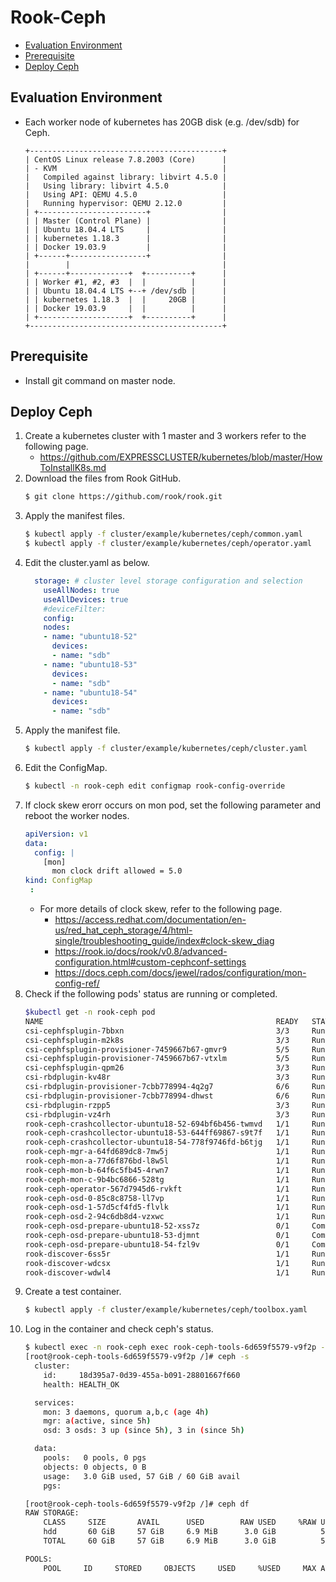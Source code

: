 # Rook-Ceph
- [Evaluation Environment](#evaluation-environment)
- [Prerequisite](#prerequisite)
- [Deploy Ceph](#deploy-ceph)

## Evaluation Environment
- Each worker node of kubernetes has 20GB disk (e.g. /dev/sdb) for Ceph.
  ```
  +-------------------------------------------+
  | CentOS Linux release 7.8.2003 (Core)      | 
  | - KVM                                     |
  |   Compiled against library: libvirt 4.5.0 |
  |   Using library: libvirt 4.5.0            |
  |   Using API: QEMU 4.5.0                   |
  |   Running hypervisor: QEMU 2.12.0         |
  | +------------------------+                |
  | | Master (Control Plane) |                |
  | | Ubuntu 18.04.4 LTS     |                |
  | | kubernetes 1.18.3      |                |
  | | Docker 19.03.9         |                |
  | +------+-----------------+                |
  |        |                                  |
  | +------+-------------+  +----------+      |
  | | Worker #1, #2, #3  |  |          |      |
  | | Ubuntu 18.04.4 LTS +--+ /dev/sdb |      |
  | | kubernetes 1.18.3  |  |     20GB |      |
  | | Docker 19.03.9     |  |          |      |
  | +--------------------+  +----------+      |
  +-------------------------------------------+
  ```
## Prerequisite
- Install git command on master node.

## Deploy Ceph
1. Create a kubernetes cluster with 1 master and 3 workers refer to the following page.
   - https://github.com/EXPRESSCLUSTER/kubernetes/blob/master/HowToInstallK8s.md
1. Download the files from Rook GitHub.
   ```sh
   $ git clone https://github.com/rook/rook.git
   ```
1. Apply the manifest files.
   ```sh
   $ kubectl apply -f cluster/example/kubernetes/ceph/common.yaml
   $ kubectl apply -f cluster/example/kubernetes/ceph/operator.yaml
   ```
1. Edit the cluster.yaml as below.
   ```yaml
     storage: # cluster level storage configuration and selection
       useAllNodes: true
       useAllDevices: true
       #deviceFilter:
       config:
       nodes:
       - name: "ubuntu18-52"
         devices:
         - name: "sdb"
       - name: "ubuntu18-53"
         devices:
         - name: "sdb"
       - name: "ubuntu18-54"
         devices:
         - name: "sdb"
   ```
1. Apply the manifest file.
   ```sh
   $ kubectl apply -f cluster/example/kubernetes/ceph/cluster.yaml
   ```
1. Edit the ConfigMap.
   ```sh
   $ kubectl -n rook-ceph edit configmap rook-config-override
   ```
1. If clock skew erorr occurs on mon pod, set the following parameter and reboot the worker nodes.
   ```yaml
   apiVersion: v1
   data:
     config: |
       [mon]
         mon clock drift allowed = 5.0
   kind: ConfigMap
    :
   ```
   - For more details of clock skew, refer to the following page.
     - https://access.redhat.com/documentation/en-us/red_hat_ceph_storage/4/html-single/troubleshooting_guide/index#clock-skew_diag
     - https://rook.io/docs/rook/v0.8/advanced-configuration.html#custom-cephconf-settings
     - https://docs.ceph.com/docs/jewel/rados/configuration/mon-config-ref/
1. Check if the following pods' status are running or completed.
   ```sh
   $kubectl get -n rook-ceph pod
   NAME                                                    READY   STATUS      RESTARTS   AGE
   csi-cephfsplugin-7bbxn                                  3/3     Running     3          8h
   csi-cephfsplugin-m2k8s                                  3/3     Running     3          8h
   csi-cephfsplugin-provisioner-7459667b67-gmvr9           5/5     Running     6          8h
   csi-cephfsplugin-provisioner-7459667b67-vtxlm           5/5     Running     6          8h
   csi-cephfsplugin-qpm26                                  3/3     Running     3          8h
   csi-rbdplugin-kv48r                                     3/3     Running     3          8h
   csi-rbdplugin-provisioner-7cbb778994-4q2g7              6/6     Running     12         8h
   csi-rbdplugin-provisioner-7cbb778994-dhwst              6/6     Running     7          8h
   csi-rbdplugin-rzpp5                                     3/3     Running     4          8h
   csi-rbdplugin-vz4rh                                     3/3     Running     3          8h
   rook-ceph-crashcollector-ubuntu18-52-694bf6b456-twmvd   1/1     Running     1          5h54m
   rook-ceph-crashcollector-ubuntu18-53-644ff69867-s9t7f   1/1     Running     1          5h13m
   rook-ceph-crashcollector-ubuntu18-54-778f9746fd-b6tjg   1/1     Running     1          5h55m
   rook-ceph-mgr-a-64fd689dc8-7mw5j                        1/1     Running     0          5h6m
   rook-ceph-mon-a-77d6f876bd-l8w5l                        1/1     Running     1          5h55m
   rook-ceph-mon-b-64f6c5fb45-4rwn7                        1/1     Running     1          5h54m
   rook-ceph-mon-c-9b4bc6866-528tg                         1/1     Running     1          5h54m
   rook-ceph-operator-567d7945d6-rvkft                     1/1     Running     1          6h9m
   rook-ceph-osd-0-85c8c8758-ll7vp                         1/1     Running     1          5h13m
   rook-ceph-osd-1-57d5cf4fd5-flvlk                        1/1     Running     1          5h13m
   rook-ceph-osd-2-94c6db8d4-vzxwc                         1/1     Running     0          4h58m
   rook-ceph-osd-prepare-ubuntu18-52-xss7z                 0/1     Completed   0          5h
   rook-ceph-osd-prepare-ubuntu18-53-djmnt                 0/1     Completed   0          5h
   rook-ceph-osd-prepare-ubuntu18-54-fzl9v                 0/1     Completed   0          5h
   rook-discover-6ss5r                                     1/1     Running     1          8h
   rook-discover-wdcsx                                     1/1     Running     1          8h
   rook-discover-wdwl4                                     1/1     Running     1          8h
   ```
1. Create a test container.
   ```sh
   $ kubectl apply -f cluster/example/kubernetes/ceph/toolbox.yaml
   ```
1. Log in the container and check ceph's status.
   ```sh
   $ kubectl exec -n rook-ceph exec rook-ceph-tools-6d659f5579-v9f2p -- bash
   [root@rook-ceph-tools-6d659f5579-v9f2p /]# ceph -s
     cluster:
       id:     18d395a7-0d39-455a-b091-28801667f660
       health: HEALTH_OK
   
     services:
       mon: 3 daemons, quorum a,b,c (age 4h)
       mgr: a(active, since 5h)
       osd: 3 osds: 3 up (since 5h), 3 in (since 5h)
   
     data:
       pools:   0 pools, 0 pgs
       objects: 0 objects, 0 B
       usage:   3.0 GiB used, 57 GiB / 60 GiB avail
       pgs:
   
   [root@rook-ceph-tools-6d659f5579-v9f2p /]# ceph df
   RAW STORAGE:
       CLASS     SIZE       AVAIL      USED        RAW USED     %RAW USED
       hdd       60 GiB     57 GiB     6.9 MiB      3.0 GiB          5.01
       TOTAL     60 GiB     57 GiB     6.9 MiB      3.0 GiB          5.01
   
   POOLS:
       POOL     ID     STORED     OBJECTS     USED     %USED     MAX AVAIL   
   ```
